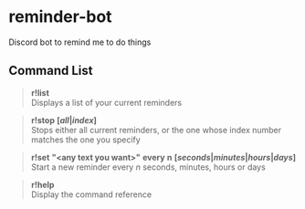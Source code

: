# reminder-bot
Discord bot to remind me to do things

## Command List

 >**r!list**  
 >Displays a list of your current reminders

 >**r!stop** **[*all*|*index*]**  
 >Stops either all current reminders, or the one whose index number matches the one you specify

 >**r!set** **"\<any text you want\>"** **every** **n** **[*seconds*|*minutes*|*hours*|*days*]**  
 >Start a new reminder every *n* seconds, minutes, hours or days 

 >**r!help**  
 >Display the command reference
